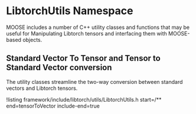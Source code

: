 # LibtorchUtils Namespace

MOOSE includes a number of C++ utility classes and functions that may be useful for
Manipulating Libtorch tensors and interfacing them with MOOSE-based objects.

## Standard Vector To Tensor and Tensor to Standard Vector conversion

The utility classes streamline the two-way conversion between standard vectors
and Libtorch tensors.

!listing framework/include/libtorch/utils/LibtorchUtils.h 
 start=/**
 end=tensorToVector
 include-end=true
